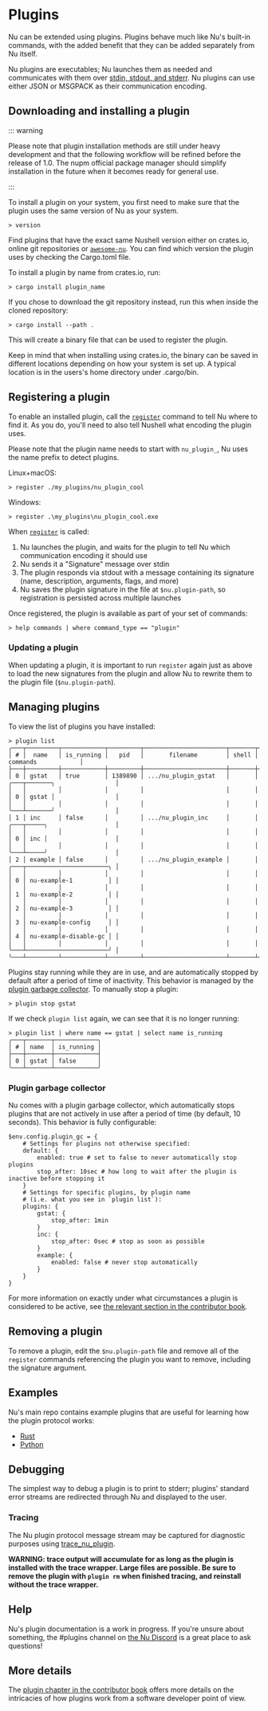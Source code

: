 # Plugins

Nu can be extended using plugins. Plugins behave much like Nu's built-in commands, with the added benefit that they can be added separately from Nu itself.

Nu plugins are executables; Nu launches them as needed and communicates with them over [stdin, stdout, and stderr](https://en.wikipedia.org/wiki/Standard_streams). Nu plugins can use either JSON or MSGPACK as their communication encoding.

## Downloading and installing a plugin

::: warning

Please note that plugin installation methods are still under heavy development and that the following workflow will be refined before the release of 1.0. The nupm official package manager should simplify installation in the future when it becomes ready for general use.

:::

To install a plugin on your system, you first need to make sure that the plugin uses the same version of Nu as your system.

```nu
> version
```

Find plugins that have the exact same Nushell version either on crates.io, online git repositories or [`awesome-nu`](https://github.com/nushell/awesome-nu/blob/main/plugin_details.md). You can find which version the plugin uses by checking the Cargo.toml file.

To install a plugin by name from crates.io, run:

```nu
> cargo install plugin_name
```

If you chose to download the git repository instead, run this when inside the cloned repository:

```nu
> cargo install --path .
```

This will create a binary file that can be used to register the plugin.

Keep in mind that when installing using crates.io, the binary can be saved in different locations depending on how your system is set up. A typical location is in the users's home directory under .cargo/bin.

## Registering a plugin

To enable an installed plugin, call the [`register`](/commands/docs/register.md) command to tell Nu where to find it. As you do, you'll need to also tell Nushell what encoding the plugin uses.

Please note that the plugin name needs to start with `nu_plugin_`, Nu uses the name prefix to detect plugins.

Linux+macOS:

```nu
> register ./my_plugins/nu_plugin_cool
```

Windows:

```nu
> register .\my_plugins\nu_plugin_cool.exe
```

When [`register`](/commands/docs/register.md) is called:

1. Nu launches the plugin, and waits for the plugin to tell Nu which communication encoding it should use
2. Nu sends it a "Signature" message over stdin
3. The plugin responds via stdout with a message containing its signature (name, description, arguments, flags, and more)
4. Nu saves the plugin signature in the file at `$nu.plugin-path`, so registration is persisted across multiple launches

Once registered, the plugin is available as part of your set of commands:

```nu
> help commands | where command_type == "plugin"
```

### Updating a plugin

When updating a plugin, it is important to run `register` again just as above to load the new signatures from the plugin and allow Nu to rewrite them to the plugin file (`$nu.plugin-path`).

## Managing plugins

To view the list of plugins you have installed:

```nu
> plugin list
╭───┬─────────┬────────────┬─────────┬───────────────────────┬───────┬───────────────────────────────╮
│ # │  name   │ is_running │   pid   │       filename        │ shell │           commands            │
├───┼─────────┼────────────┼─────────┼───────────────────────┼───────┼───────────────────────────────┤
│ 0 │ gstat   │ true       │ 1389890 │ .../nu_plugin_gstat   │       │ ╭───┬───────╮                 │
│   │         │            │         │                       │       │ │ 0 │ gstat │                 │
│   │         │            │         │                       │       │ ╰───┴───────╯                 │
│ 1 │ inc     │ false      │         │ .../nu_plugin_inc     │       │ ╭───┬─────╮                   │
│   │         │            │         │                       │       │ │ 0 │ inc │                   │
│   │         │            │         │                       │       │ ╰───┴─────╯                   │
│ 2 │ example │ false      │         │ .../nu_plugin_example │       │ ╭───┬───────────────────────╮ │
│   │         │            │         │                       │       │ │ 0 │ nu-example-1          │ │
│   │         │            │         │                       │       │ │ 1 │ nu-example-2          │ │
│   │         │            │         │                       │       │ │ 2 │ nu-example-3          │ │
│   │         │            │         │                       │       │ │ 3 │ nu-example-config     │ │
│   │         │            │         │                       │       │ │ 4 │ nu-example-disable-gc │ │
│   │         │            │         │                       │       │ ╰───┴───────────────────────╯ │
╰───┴─────────┴────────────┴─────────┴───────────────────────┴───────┴───────────────────────────────╯
```

Plugins stay running while they are in use, and are automatically stopped by default after a period of time of inactivity. This behavior is managed by the [plugin garbage collector](#plugin-garbage-collector). To manually stop a plugin:

```nu
> plugin stop gstat
```

If we check `plugin list` again, we can see that it is no longer running:

```nu
> plugin list | where name == gstat | select name is_running
╭───┬───────┬────────────╮
│ # │ name  │ is_running │
├───┼───────┼────────────┤
│ 0 │ gstat │ false      │
╰───┴───────┴────────────╯
```

### Plugin garbage collector

Nu comes with a plugin garbage collector, which automatically stops plugins that are not actively in use after a period of time (by default, 10 seconds). This behavior is fully configurable:

```nu
$env.config.plugin_gc = {
    # Settings for plugins not otherwise specified:
    default: {
        enabled: true # set to false to never automatically stop plugins
        stop_after: 10sec # how long to wait after the plugin is inactive before stopping it
    }
    # Settings for specific plugins, by plugin name
    # (i.e. what you see in `plugin list`):
    plugins: {
        gstat: {
            stop_after: 1min
        }
        inc: {
            stop_after: 0sec # stop as soon as possible
        }
        example: {
            enabled: false # never stop automatically
        }
    }
}
```

For more information on exactly under what circumstances a plugin is considered to be active, see [the relevant section in the contributor book](/contributor-book/plugins.html#plugin-garbage-collection).

## Removing a plugin

To remove a plugin, edit the `$nu.plugin-path` file and remove all of the `register` commands referencing the plugin you want to remove, including the signature argument.

## Examples

Nu's main repo contains example plugins that are useful for learning how the plugin protocol works:

- [Rust](https://github.com/nushell/nushell/tree/main/crates/nu_plugin_example)
- [Python](https://github.com/nushell/nushell/blob/main/crates/nu_plugin_python)

## Debugging

The simplest way to debug a plugin is to print to stderr; plugins' standard error streams are redirected through Nu and displayed to the user.

### Tracing

The Nu plugin protocol message stream may be captured for diagnostic purposes using [trace_nu_plugin](https://crates.io/crates/trace_nu_plugin/).

**WARNING: trace output will accumulate for as long as the plugin is installed with the trace wrapper.  Large files are possible.  Be sure to remove the plugin with `plugin rm` when finished tracing, and reinstall without the trace wrapper.**

## Help

Nu's plugin documentation is a work in progress. If you're unsure about something, the #plugins channel on [the Nu Discord](https://discord.gg/NtAbbGn) is a great place to ask questions!

## More details

The [plugin chapter in the contributor book](/contributor-book/plugins.md) offers more details on the intricacies of how plugins work from a software developer point of view.
